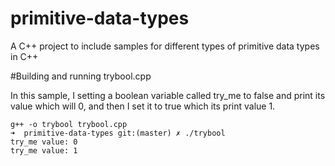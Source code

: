 # primitive-data-types
A C++ project to include samples for different types of primitive data types in C++


#Building and running trybool.cpp

In this sample, I setting a boolean variable called try_me to false and print its value which will 0, and then I set it to true which its print value 1.

```
g++ -o trybool trybool.cpp
➜  primitive-data-types git:(master) ✗ ./trybool
try_me value: 0
try_me value: 1
```
